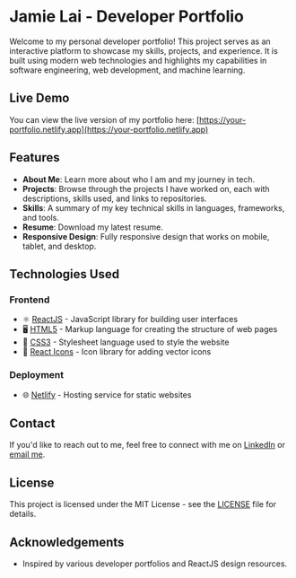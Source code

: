 # Jamie Lai - Developer Portfolio

Welcome to my personal developer portfolio! This project serves as an interactive platform to showcase my skills, projects, and experience. It is built using modern web technologies and highlights my capabilities in software engineering, web development, and machine learning.

## Live Demo

You can view the live version of my portfolio here: [https://your-portfolio.netlify.app](https://your-portfolio.netlify.app)

## Features

- **About Me**: Learn more about who I am and my journey in tech.
- **Projects**: Browse through the projects I have worked on, each with descriptions, skills used, and links to repositories.
- **Skills**: A summary of my key technical skills in languages, frameworks, and tools.
- **Resume**: Download my latest resume.
- **Responsive Design**: Fully responsive design that works on mobile, tablet, and desktop.

## Technologies Used

### Frontend
- ⚛️ [ReactJS](https://reactjs.org/) - JavaScript library for building user interfaces
- 🖥️ [HTML5](https://developer.mozilla.org/en-US/docs/Web/Guide/HTML/HTML5) - Markup language for creating the structure of web pages
- 🎨 [CSS3](https://developer.mozilla.org/en-US/docs/Web/CSS) - Stylesheet language used to style the website
- 🔗 [React Icons](https://react-icons.github.io/react-icons/) - Icon library for adding vector icons

### Deployment
- 🌐 [Netlify](https://www.netlify.com/) - Hosting service for static websites

## Contact

If you'd like to reach out to me, feel free to connect with me on [LinkedIn](https://www.linkedin.com/in/your-profile) or [email me](mailto:your-email@example.com).

## License

This project is licensed under the MIT License - see the [LICENSE](LICENSE) file for details.

## Acknowledgements

- Inspired by various developer portfolios and ReactJS design resources.

